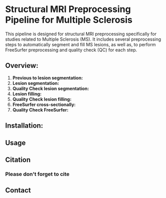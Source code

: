 # Structural MRI Preprocessing Pipeline for Multiple Sclerosis
This pipeline is designed for structural MRI preprocessing specifically for studies related to Multiple Sclerosis (MS). It includes several preprocessing steps to automatically segment and fill MS lesions, as well as, to perform FreeSurfer preprocessing and quality check (QC) for each step.

## Overview: 

1. **Previous to lesion segmentation:**
2. **Lesion segmentation:**
3. **Quality Check lesion segmentation:**
4. **Lesion filling:**
5. **Quality Check lesion filling:**
6. **FreeSurfer cross-sectionally:**
7. **Quality Check FreeSurfer:**

## Installation:
   
## Usage 

## Citation

### Please don't forget to cite

## Contact
